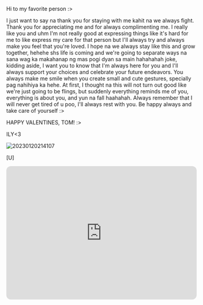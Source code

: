 Hi to my favorite person :>

I just want to say na thank you for staying with me kahit na we always fight. Thank you for appreciating me and for always complimenting me. I really like you and uhm I'm not really good at expressing things like it's hard for me to like express my care for that person but I'll always try and always make you feel that you're loved. I hope na we always stay like this and grow together, hehehe shs life is coming and we're going to separate ways na sana wag ka makahanap ng mas pogi dyan sa main hahahahah joke, kidding aside, I want you to know that I'm always here for you and I'll always support your choices and celebrate your future endeavors. You always make me smile when you create small and cute gestures, specially pag nahihiya ka hehe. At first, I thought na this will not turn out good like we're just going to be flings, but suddenly everything reminds me of you, everything is about you, and yun na fall haahahah. Always remember that I will never get tired of u poo, I'll always rest with you. Be happy always and take care of yourself :>

HAPPY VALENTINES, TOM! :>

ILY<3

![20230120214107](https://user-images.githubusercontent.com/125279437/218482833-d9f60b63-cac3-4c13-b064-e946bd9babf1.png)

[U]
<iframe style="border-radius:12px" src="https://open.spotify.com/embed/playlist/70UAyAjZEnDl3po0fIDhh6?utm_source=generator" width="100%" height="352" frameBorder="0" allowfullscreen="" allow="autoplay; clipboard-write; encrypted-media; fullscreen; picture-in-picture" loading="lazy"></iframe>
